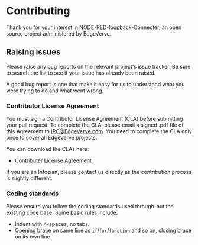 # Contributing

Thank you for your interest in NODE-RED-loopback-Connecter, an open source project administered by EdgeVerve.


## Raising issues

Please raise any bug reports on the relevant project's issue tracker. Be sure to
search the list to see if your issue has already been raised.

A good bug report is one that make it easy for us to understand what you were
trying to do and what went wrong.


### Contributor License Agreement

You must sign a Contributor License Agreement (CLA) before submitting your pull request. To complete the CLA, please email a signed .pdf file of this Agreement to IPC@EdgeVerve.com. You need to complete the CLA only once to cover all EdgeVerve projects.

You can download the CLAs here:
 - [Contributer License Agreement](./CLA.md)
 
If you are an Infocian, please contact us directly as the contribution process is
slightly different.

### Coding standards

Please ensure you follow the coding standards used through-out the existing
code base. Some basic rules include:

 - Indent with 4-spaces, no tabs.
 - Opening brace on same line as `if`/`for`/`function` and so on, closing brace
 on its own line.